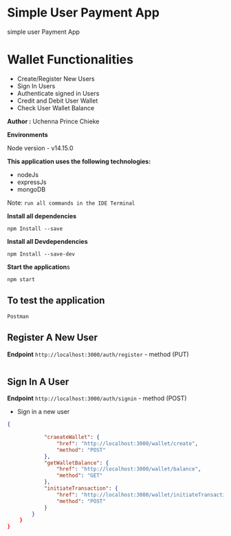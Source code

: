 # Simple User Payment App

simple user Payment App

# Wallet Functionalities

- Create/Register New Users
- Sign In Users
- Authenticate signed in Users
- Credit and Debit User Wallet
- Check User Wallet Balance

**Author :** Uchenna Prince Chieke

**Environments**

Node version - v14.15.0

**This application uses the following technologies:**

- nodeJs
- expressJs
- mongoDB

Note:  `run all commands in the IDE Terminal`

**Install all dependencies**

```
npm Install --save
```
**Install all Devdependencies**

```
npm Install --save-dev
```

**Start the application**s

```
npm start
```

## To test the application

```
Postman
```

## Register A New User

**Endpoint** `http://localhost:3000/auth/register` - method (PUT)


```json

```
## Sign In A User

**Endpoint** `http://localhost:3000/auth/signin` - method (POST)

- Sign in a new user

```json
{
    
            "craeateWallet": {
                "href": "http://localhost:3000/wallet/create",
                "method": "POST"
            },
            "getWalletBalance": {
                "href": "http://localhost:3000/wallet/balance",
                "method": "GET"
            },
            "initiateTransaction": {
                "href": "http://localhost:3000/wallet/initiateTransaction",
                "method": "POST"
            }
        }
    }
}
```
